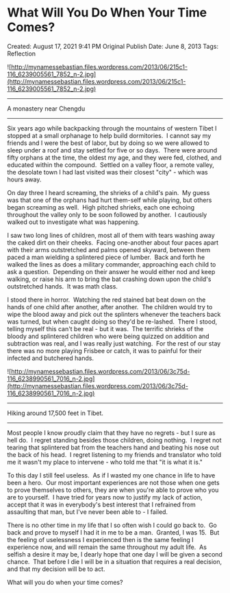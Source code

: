 # What Will You Do When Your Time Comes?

Created: August 17, 2021 9:41 PM
Original Publish Date: June 8, 2013
Tags: Reflection

![http://mynamessebastian.files.wordpress.com/2013/06/215c1-116_6239005561_7852_n-2.jpg](http://mynamessebastian.files.wordpress.com/2013/06/215c1-116_6239005561_7852_n-2.jpg)

---

A monastery near Chengdu

---

Six years ago while backpacking through the mountains of western Tibet I stopped at a small orphanage to help build dormitories.  I cannot say my friends and I were the best of labor, but by doing so we were allowed to sleep under a roof and stay settled for five or so days.  There were around fifty orphans at the time, the oldest my age, and they were fed, clothed, and educated within the compound.  Settled on a valley floor, a remote valley, the desolate town I had last visited was their closest "city" - which was hours away.

On day three I heard screaming, the shrieks of a child's pain.  My guess was that one of the orphans had hurt them-self while playing, but others began screaming as well.  High pitched shrieks, each one echoing throughout the valley only to be soon followed by another.  I cautiously walked out to investigate what was happening.

I saw two long lines of children, most all of them with tears washing away the caked dirt on their cheeks.  Facing one-another about four paces apart with their arms outstretched and palms opened skyward, between them paced a man wielding a splintered piece of lumber.  Back and forth he walked the lines as does a military commander, approaching each child to ask a question.  Depending on their answer he would either nod and keep walking, or raise his arm to bring the bat crashing down upon the child's outstretched hands.  It was math class.

I stood there in horror.  Watching the red stained bat beat down on the hands of one child after another, after another.  The children would try to wipe the blood away and pick out the splinters whenever the teachers back was turned, but when caught doing so they'd be re-lashed.  There I stood, telling myself this can't be real - but it was.  The terrific shrieks of the bloody and splintered children who were being quizzed on addition and subtraction was real, and I was really just watching.  For the rest of our stay there was no more playing Frisbee or catch, it was to painful for their infected and butchered hands.

![http://mynamessebastian.files.wordpress.com/2013/06/3c75d-116_6238990561_7016_n-2.jpg](http://mynamessebastian.files.wordpress.com/2013/06/3c75d-116_6238990561_7016_n-2.jpg)

---

Hiking around 17,500 feet in Tibet.

---

Most people I know proudly claim that they have no regrets - but I sure as hell do.  I regret standing besides those children, doing nothing.  I regret not tearing that splintered bat from the teachers hand and beating his nose out the back of his head.  I regret listening to my friends and translator who told me it wasn't my place to intervene - who told me that "it is what it is."

To this day I still feel useless.  As if I wasted my one chance in life to have been a hero.  Our most important experiences are not those when one gets to prove themselves to others, they are when you're able to prove who you are to yourself.  I have tried for years now to justify my lack of action, accept that it was in everybody's best interest that I refrained from assaulting that man, but I've never been able to - I failed.

There is no other time in my life that I so often wish I could go back to.  Go back and prove to myself I had it in me to be a man.  Granted, I was 15.  But the feeling of uselessness I experienced then is the same feeling I experience now, and will remain the same throughout my adult life.  As selfish a desire it may be, I dearly hope that one day I will be given a second chance.  That before I die I will be in a situation that requires a real decision, and that my decision will be to act.

What will you do when your time comes?